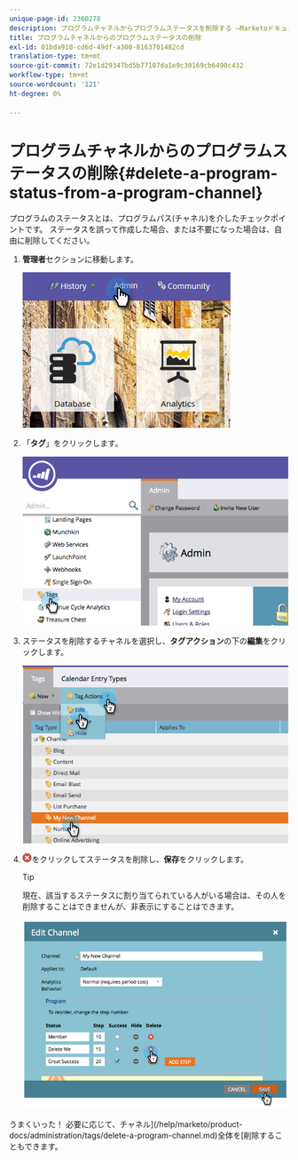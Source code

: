 ```yaml
---
unique-page-id: 2360278
description: プログラムチャネルからプログラムステータスを削除する —Marketoドキュメント — 製品ドキュメント
title: プログラムチャネルからのプログラムステータスの削除
exl-id: 01bda910-cd6d-49df-a300-8163701482cd
translation-type: tm+mt
source-git-commit: 72e1d29347bd5b77107da1e9c30169cb6490c432
workflow-type: tm+mt
source-wordcount: '121'
ht-degree: 0%

---
```


# プログラムチャネルからのプログラムステータスの削除{#delete-a-program-status-from-a-program-channel}

プログラムのステータスとは、プログラムパス(チャネル)を介したチェックポイントです。 ステータスを誤って作成した場合、または不要になった場合は、自由に削除してください。

1. **管理者**&#x200B;セクションに移動します。

   ![](assets/admin.png)

1. 「**タグ**」をクリックします。

   ![](assets/image2014-9-24-15-3a51-3a24.png)

1. ステータスを削除するチャネルを選択し、**タグアクション**&#x200B;の下の&#x200B;**編集**&#x200B;をクリックします。

   ![](assets/image2014-9-24-15-3a51-3a45.png)

1. ![Xアイコン](assets/image2014-9-24-15-3a52-3a39.png)をクリックしてステータスを削除し、**保存**&#x200B;をクリックします。

   >[!TIP]
   >
   >現在、該当するステータスに割り当てられている人がいる場合は、その人を削除することはできませんが、非表示にすることはできます。

   ![](assets/image2014-9-24-15-3a57-3a53.png)

うまくいった！ 必要に応じて、チャネル](/help/marketo/product-docs/administration/tags/delete-a-program-channel.md)全体を[削除することもできます。
